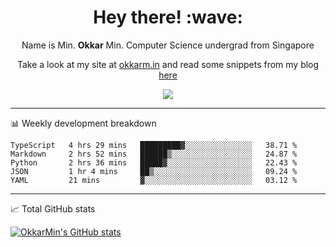 <h1 align="center"> Hey there! :wave:</h1>

<p align="center">Name is Min. <strong>Okkar</strong> Min. Computer Science undergrad from Singapore</p>

<p align="center">Take a look at my site at <a href="https://okkarm.in" target="_blank">okkarm.in</a> and read some snippets from my blog <a href="https://okkarm.in/blog" target="_blank">here</a></p>

<p align="center">
  <a href="https://okkarm.in/linkedin" target='_blank'>
    <img src="https://img.shields.io/badge/linkedin-%230077B5.svg?&style=for-the-badge&logo=linkedin&logoColor=white" />
  </a>
 </p>

---

📊 Weekly development breakdown

<!--START_SECTION:waka-->
```text
TypeScript   4 hrs 29 mins   █████████▓░░░░░░░░░░░░░░░   38.71 % 
Markdown     2 hrs 52 mins   ██████▒░░░░░░░░░░░░░░░░░░   24.87 % 
Python       2 hrs 36 mins   █████▓░░░░░░░░░░░░░░░░░░░   22.43 % 
JSON         1 hr 4 mins     ██▒░░░░░░░░░░░░░░░░░░░░░░   09.24 % 
YAML         21 mins         ▓░░░░░░░░░░░░░░░░░░░░░░░░   03.12 % 
```
<!--END_SECTION:waka-->

---

📈 Total GitHub stats

<p>
  <a href="https://github.com/OkkarMin"><img src="https://github-readme-stats.vercel.app/api?username=OkkarMin&hide_border=true&show_icons=true&theme=graywhite" alt="OkkarMin's GitHub stats"></a>
</p>
